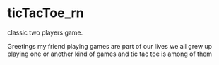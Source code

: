 # ticTacToe_rn
classic two players game.

Greetings my friend
playing games are part of our lives
we all grew up playing one or another kind of games
and tic tac toe is among of them
